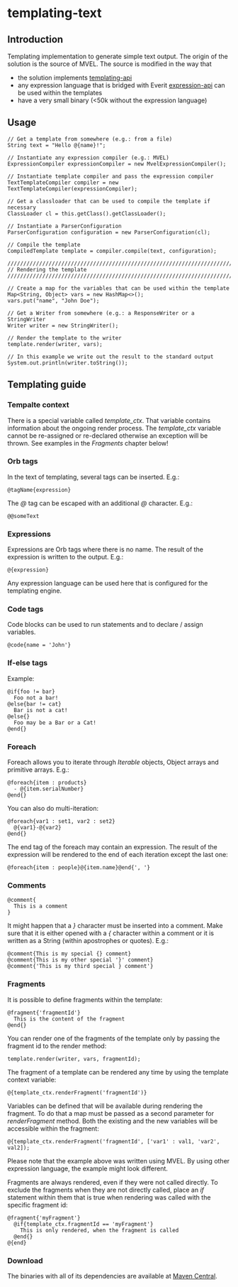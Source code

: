 templating-text
===============

## Introduction

Templating implementation to generate simple text output. The origin of the
solution is the source of MVEL. The source is modified in the way that

 - the solution implements [templating-api][1]
 - any expression language that is bridged with Everit [expression-api][2]
   can be used within the templates
 - have a very small binary (<50k without the expression language)

## Usage

    // Get a template from somewhere (e.g.: from a file)
    String text = "Hello @{name}!";

    // Instantiate any expression compiler (e.g.: MVEL)
    ExpressionCompiler expressionCompiler = new MvelExpressionCompiler();

    // Instantiate template compiler and pass the expression compiler
    TextTemplateCompiler compiler = new TextTemplateCompiler(expressionCompiler);

    // Get a classloader that can be used to compile the template if necessary
    ClassLoader cl = this.getClass().getClassLoader();

    // Instantiate a ParserConfiguration
    ParserConfiguration configuration = new ParserConfiguration(cl);

    // Compile the template
    CompiledTemplate template = compiler.compile(text, configuration);

    /////////////////////////////////////////////////////////////////////////
    // Rendering the template
    /////////////////////////////////////////////////////////////////////////

    // Create a map for the variables that can be used within the template
    Map<String, Object> vars = new HashMap<>();
    vars.put("name", "John Doe");

    // Get a Writer from somewhere (e.g.: a ResponseWriter or a StringWriter
    Writer writer = new StringWriter();

    // Render the template to the writer
    template.render(writer, vars);

    // In this example we write out the result to the standard output
    System.out.println(writer.toString());

## Templating guide

### Tempalte context

There is a special variable called _template_ctx_. That variable contains
information about the ongoing render process. The _template_ctx_ variable
cannot be re-assigned or re-declared otherwise an exception will be thrown.
See examples in the _Fragments_ chapter below!

### Orb tags

In the text of templating, several tags can be inserted. E.g.:

    @tagName{expression}

The _@_ tag can be escaped with an additional _@_ character. E.g.:

    @@someText

### Expressions

Expressions are Orb tags where there is no name. The result of the expression
is written to the output. E.g.:

    @{expression}

Any expression language can be used here that is configured for the templating
engine.

### Code tags

Code blocks can be used to run statements and to declare / assign variables.

    @code{name = 'John'}

### If-else tags

Example:

    @if{foo != bar}
      Foo not a bar!
    @else{bar != cat}
      Bar is not a cat!
    @else{}
      Foo may be a Bar or a Cat!
    @end{}

### Foreach

Foreach allows you to iterate through _Iterable_ objects, Object arrays and
primitive arrays. E.g.:

    @foreach{item : products} 
      - @{item.serialNumber}
    @end{} 

You can also do multi-iteration:

    @foreach{var1 : set1, var2 : set2}
      @{var1}-@{var2}
    @end{}

The end tag of the foreach may contain an expression. The result of the
expression will be rendered to the end of each iteration except the last one:

    @foreach{item : people}@{item.name}@end{', '}

### Comments

    @comment{
      This is a comment
    }

It might happen that a _}_ character must be inserted into a comment. Make
sure that it is either opened with a _{_ character within a comment or it is
written as a String (within apostrophes or quotes). E.g.:

    @comment{This is my special {} comment}
    @comment{This is my other special '}' comment}
    @comment{'This is my third special } comment'}


### Fragments

It is possible to define fragments within the template:

    @fragment{'fragmentId'}
      This is the content of the fragment
    @end{} 

You can render one of the fragments of the template only by passing the
fragment id to the render method:

    template.render(writer, vars, fragmentId);

The fragment of a template can be rendered any time by using the template
context variable:

    @{template_ctx.renderFragment('fragmentId')}

Variables can be defined that will be available during rendering the
fragment. To do that a map must be passed as a second parameter for
_renderFragment_ method. Both the existing and the new variables will
be accessible within the fragment:

    @{template_ctx.renderFragment('fragmentId', ['var1' : val1, 'var2', val2]);

Please note that the example above was written using MVEL. By using other
expression language, the example might look different.

Fragments are always rendered, even if they were not called directly. To
exclude the fragments when they are not directly called, place an _if_
statement within them that is true when rendering was called with the
specific fragment id:

    @fragment{'myFragment'}
      @if{template_ctx.fragmentId == 'myFragment'}
        This is only rendered, when the fragment is called
      @end{}
    @{end}

### Download

The binaries with all of its dependencies are available at [Maven Central][3].

[1]: https://github.com/everit-org/templating-api
[2]: https://github.com/everit-org/expression-api
[3]: http://search.maven.org/#artifactdetails%7Corg.everit.templating%7Corg.everit.templating.text%7C1.0.0%7Cbundle
